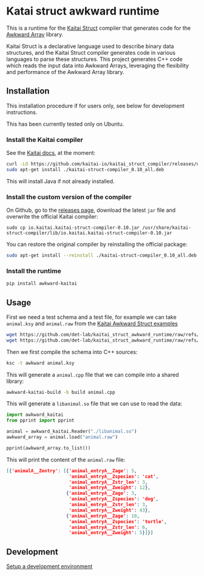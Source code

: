 # Katai struct awkward runtime

This is a runtime for the [Kaitai Struct](https://kaitai.io/) compiler that generates code for the [Awkward Array](https://awkward-array.org/) library.

Kaitai Struct is a declarative language used to describe binary data structures, and the Kaitai Struct compiler generates code in various languages to parse these structures. This project generates C++ code which reads the input data into Awkward Arrays, leveraging the flexibility and performance of the Awkward Array library.

## Installation

This installation procedure if for users only, see below for development instructions.

This has been currently tested only on Ubuntu.

### Install the Kaitai compiler

See the [Kaitai docs](https://kaitai.io/#download), at the moment:

```bash
curl -LO https://github.com/kaitai-io/kaitai_struct_compiler/releases/download/0.10/kaitai-struct-compiler_0.10_all.deb
sudo apt-get install ./kaitai-struct-compiler_0.10_all.deb
```

This will install Java if not already installed.

### Install the custom version of the compiler

On Github, go to the [releases page](https://github.com/det-lab/kaitai_struct_awkward_runtime/releases), download the latest `jar` file and overwrite the official Kaitai compiler:

    sudo cp io.kaitai.kaitai-struct-compiler-0.10.jar /usr/share/kaitai-struct-compiler/lib/io.kaitai.kaitai-struct-compiler-0.10.jar

You can restore the original compiler by reinstalling the official package:
```bash
sudo apt-get install --reinstall ./kaitai-struct-compiler_0.10_all.deb
```

### Install the runtime

```bash
pip install awkward-kaitai
```

## Usage

First we need a test schema and a test file, for example we can take `animal.ksy` and `animal.raw` from the [Kaitai Awkward Struct examples](https://github.com/det-lab/kaitai_struct_awkward_runtime/tree/main/example_data)

```bash
wget https://github.com/det-lab/kaitai_struct_awkward_runtime/raw/refs/heads/main/example_data/schemas/animal.ksy
wget https://github.com/det-lab/kaitai_struct_awkward_runtime/raw/refs/heads/main/example_data/data/animal.raw
```

Then we first compile the schema into C++ sources:

```bash
ksc -t awkward animal.ksy
```

This will generate a `animal.cpp` file that we can compile into a shared library:

```bash
awkward-kaitai-build -b build animal.cpp
```

This will generate a `libanimal.so` file that we can use to read the data:

```python
import awkward_kaitai
from pprint import pprint

animal = awkward_kaitai.Reader("./libanimal.so")
awkward_array = animal.load("animal.raw")

pprint(awkward_array.to_list())
```

This will print the content of the `animal.raw` file:

```json
[{'animalA__Zentry': [{'animal_entryA__Zage': 5,
                       'animal_entryA__Zspecies': 'cat',
                       'animal_entryA__Zstr_len': 3,
                       'animal_entryA__Zweight': 12},
                      {'animal_entryA__Zage': 3,
                       'animal_entryA__Zspecies': 'dog',
                       'animal_entryA__Zstr_len': 3,
                       'animal_entryA__Zweight': 43},
                      {'animal_entryA__Zage': 10,
                       'animal_entryA__Zspecies': 'turtle',
                       'animal_entryA__Zstr_len': 6,
                       'animal_entryA__Zweight': 5}]}]
```

## Development

[Setup a development environment](./development.md)
